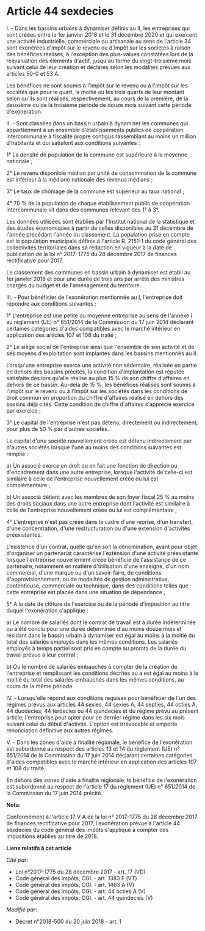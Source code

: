 # Article 44 sexdecies

I. - Dans les bassins urbains à dynamiser définis au II, les entreprises qui sont créées entre le 1er janvier 2018 et le 31
décembre 2020 et qui exercent une activité industrielle, commerciale ou artisanale au sens de l'article 34 sont exonérées
d'impôt sur le revenu ou d'impôt sur les sociétés à raison des bénéfices réalisés, à l'exception des plus-values constatées
lors de la réévaluation des éléments d'actif, jusqu'au terme du vingt-troisième mois suivant celui de leur création et
déclarés selon les modalités prévues aux articles 50-0 et 53 A.

Les bénéfices ne sont soumis à l'impôt sur le revenu ou à l'impôt sur les sociétés que pour le quart, la moitié ou les trois
quarts de leur montant selon qu'ils sont réalisés, respectivement, au cours de la première, de la deuxième ou de la troisième
période de douze mois suivant cette période d'exonération.

II. - Sont classées dans un bassin urbain à dynamiser les communes qui appartiennent à un ensemble d'établissements publics
de coopération intercommunale à fiscalité propre contigus rassemblant au moins un million d'habitants et qui satisfont aux
conditions suivantes :

1° La densité de population de la commune est supérieure à la moyenne nationale ;

2° Le revenu disponible médian par unité de consommation de la commune est inférieur à la médiane nationale des revenus
médians ;

3° Le taux de chômage de la commune est supérieur au taux national ;

4° 70 % de la population de chaque établissement public de coopération intercommunale vit dans des communes relevant des 1° à
3°.

Les données utilisées sont établies par l'Institut national de la statistique et des études économiques à partir de celles
disponibles au 31 décembre de l'année précédant l'année du classement. La population prise en compte est la population
municipale définie à l'article R. 2151-1 du code général des collectivités territoriales dans sa rédaction en vigueur à la
date de publication de la loi n° 2017-1775 du 28 décembre 2017 de finances rectificative pour 2017.

Le classement des communes en bassin urbain à dynamiser est établi au 1er janvier 2018 et pour une durée de trois ans par
arrêté des ministres chargés du budget et de l'aménagement du territoire.

III. - Pour bénéficier de l'exonération mentionnée au I, l'entreprise doit répondre aux conditions suivantes :

1° L'entreprise est une petite ou moyenne entreprise au sens de l'annexe I au règlement (UE) n° 651/2014 de la Commission du
17 juin 2014 déclarant certaines catégories d'aides compatibles avec le marché intérieur en application des articles 107 et
108 du traité ;

2° Le siège social de l'entreprise ainsi que l'ensemble de son activité et de ses moyens d'exploitation sont implantés dans
les bassins mentionnés au II.

Lorsqu'une entreprise exerce une activité non sédentaire, réalisée en partie en dehors des bassins précités, la condition
d'implantation est réputée satisfaite dès lors qu'elle réalise au plus 15 % de son chiffre d'affaires en dehors de ce bassin.
Au-delà de 15 %, les bénéfices réalisés sont soumis à l'impôt sur le revenu ou à l'impôt sur les sociétés dans les conditions
de droit commun en proportion du chiffre d'affaires réalisé en dehors des bassins déjà cités. Cette condition de chiffre
d'affaires s'apprécie exercice par exercice ;

3° Le capital de l'entreprise n'est pas détenu, directement ou indirectement, pour plus de 50 % par d'autres sociétés.

Le capital d'une société nouvellement créée est détenu indirectement par d'autres sociétés lorsque l'une au moins des
conditions suivantes est remplie :

a) Un associé exerce en droit ou en fait une fonction de direction ou d'encadrement dans une autre entreprise, lorsque
l'activité de celle-ci est similaire à celle de l'entreprise nouvellement créée ou lui est complémentaire ;

b) Un associé détient avec les membres de son foyer fiscal 25 % au moins des droits sociaux dans une autre entreprise dont
l'activité est similaire à celle de l'entreprise nouvellement créée ou lui est complémentaire ;

4° L'entreprise n'est pas créée dans le cadre d'une reprise, d'un transfert, d'une concentration, d'une restructuration ou
d'une extension d'activités préexistantes.

L'existence d'un contrat, quelle qu'en soit la dénomination, ayant pour objet d'organiser un partenariat caractérise
l'extension d'une activité préexistante lorsque l'entreprise nouvellement créée bénéficie de l'assistance de ce partenaire,
notamment en matière d'utilisation d'une enseigne, d'un nom commercial, d'une marque ou d'un savoir-faire, de conditions
d'approvisionnement, ou de modalités de gestion administrative, contentieuse, commerciale ou technique, dans des conditions
telles que cette entreprise est placée dans une situation de dépendance ;

5° A la date de clôture de l'exercice ou de la période d'imposition au titre duquel l'exonération s'applique :

a) Le nombre de salariés dont le contrat de travail est à durée indéterminée ou a été conclu pour une durée déterminée d'au
moins douze mois et résidant dans le bassin urbain à dynamiser est égal au moins à la moitié du total des salariés employés
dans les mêmes conditions. Les salariés employés à temps partiel sont pris en compte au prorata de la durée du travail prévue
à leur contrat ;

b) Ou le nombre de salariés embauchés à compter de la création de l'entreprise et remplissant les conditions décrites au a
est égal au moins à la moitié du total des salariés embauchés dans les mêmes conditions, au cours de la même période.

IV. - Lorsqu'elle répond aux conditions requises pour bénéficier de l'un des régimes prévus aux articles 44 sexies, 44 sexies
A, 44 septies, 44 octies A, 44 duodecies, 44 terdecies ou 44 quindecies et du régime prévu au présent article, l'entreprise
peut opter pour ce dernier régime dans les six mois suivant celui du début d'activité. L'option est irrévocable et emporte
renonciation définitive aux autres régimes.

V. - Dans les zones d'aide à finalité régionale, le bénéfice de l'exonération est subordonné au respect des articles 13 et 14
du règlement (UE) n° 651/2014 de la Commission du 17 juin 2014 déclarant certaines catégories d'aides compatibles avec le
marché intérieur en application des articles 107 et 108 du traité.

En dehors des zones d'aide à finalité régionale, le bénéfice de l'exonération est subordonné au respect de l'article 17 du
règlement (UE) n° 651/2014 de la Commission du 17 juin 2014 précité.

**Nota:**

Conformément à l'article 17 V A de la loi n° 2017-1775 du 28 décembre 2017 de finances rectificative pour 2017, l'exonération
prévue à l'article 44 sexdecies du code général des impôts s'applique à compter des impositions établies au titre de 2018.

**Liens relatifs à cet article**

_Cité par_:

  - Loi n°2017-1775 du 28 décembre 2017 - art. 17 (VD)
  - Code général des impôts, CGI. - art. 1383 F (VT)
  - Code général des impôts, CGI. - art. 1463 A (V)
  - Code général des impôts, CGI. - art. 44 octies A (V)
  - Code général des impôts, CGI. - art. 44 quindecies (V)

_Modifié par_:

  - Décret n°2018-500 du 20 juin 2018 - art. 1
